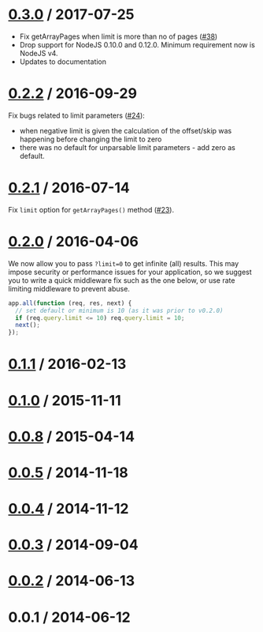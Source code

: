 # [0.3.0](https://github.com/expressjs/express-paginate/compare/0.2.2...0.3.0) / 2017-07-25

- Fix getArrayPages when limit is more than no of pages ([#38](https://github.com/expressjs/express-paginate/pull/38))
- Drop support for NodeJS 0.10.0 and 0.12.0. Minimum requirement now is NodeJS v4.
- Updates to documentation

# [0.2.2](https://github.com/expressjs/express-paginate/compare/0.2.1...0.2.2) / 2016-09-29

Fix bugs related to limit parameters ([#24](https://github.com/expressjs/express-paginate/pull/24)):

- when negative limit is given the calculation of the offset/skip was happening before changing the limit to zero
- there was no default for unparsable limit parameters - add zero as default.

# [0.2.1](https://github.com/expressjs/express-paginate/compare/0.2.0...0.2.1) / 2016-07-14

Fix `limit` option for `getArrayPages()` method ([#23](https://github.com/expressjs/express-paginate/pull/23)).

# [0.2.0](https://github.com/expressjs/express-paginate/compare/0.1.1...0.2.0) / 2016-04-06

We now allow you to pass `?limit=0` to get infinite (all) results. This may impose security or performance issues for your application, so we suggest you to write a quick middleware fix such as the one below, or use rate limiting middleware to prevent abuse.

```js
app.all(function (req, res, next) {
  // set default or minimum is 10 (as it was prior to v0.2.0)
  if (req.query.limit <= 10) req.query.limit = 10;
  next();
});
```

# [0.1.1](https://github.com/expressjs/express-paginate/compare/0.1.0...0.1.1) / 2016-02-13

# [0.1.0](https://github.com/expressjs/express-paginate/compare/0.0.9...0.1.0) / 2015-11-11

# [0.0.8](https://github.com/expressjs/express-paginate/compare/0.0.5...0.0.8) / 2015-04-14

# [0.0.5](https://github.com/expressjs/express-paginate/compare/0.0.4...0.0.5) / 2014-11-18

# [0.0.4](https://github.com/expressjs/express-paginate/compare/0.0.3...0.0.4) / 2014-11-12

# [0.0.3](https://github.com/expressjs/express-paginate/compare/0.0.2...0.0.3) / 2014-09-04

# [0.0.2](https://github.com/expressjs/express-paginate/compare/0.0.1...0.0.2) / 2014-06-13

# 0.0.1 / 2014-06-12
